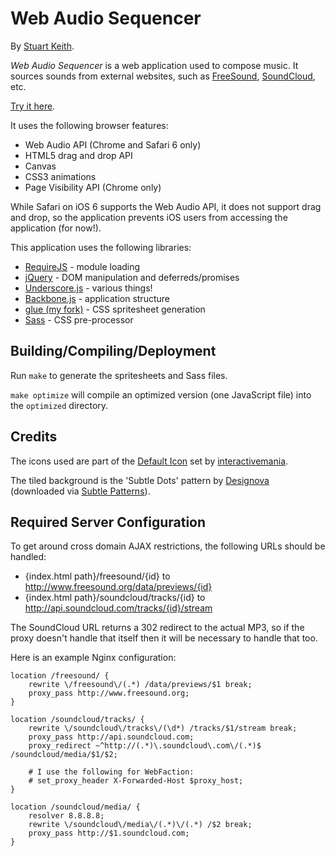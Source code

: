 Web Audio Sequencer
===================

By [Stuart Keith](http://stuartkeith.com).

*Web Audio Sequencer* is a web application used to compose music. It sources
sounds from external websites, such as
[FreeSound](http://www.freesound.org), [SoundCloud](https://soundcloud.com),
etc.

[Try it here](http://webaudiosequencer.stuartkeith.com/).

It uses the following browser features:

- Web Audio API (Chrome and Safari 6 only)
- HTML5 drag and drop API
- Canvas
- CSS3 animations
- Page Visibility API (Chrome only)

While Safari on iOS 6 supports the Web Audio API, it does not support drag and
drop, so the application prevents iOS users from accessing the application
(for now!).

This application uses the following libraries:

- [RequireJS](http://requirejs.org/) - module loading
- [jQuery](http://jquery.com/) - DOM manipulation and deferreds/promises
- [Underscore.js](http://underscorejs.org/) - various things!
- [Backbone.js](http://backbonejs.org/) - application structure
- [glue (my fork)](https://github.com/stuartkeith/glue) - CSS spritesheet
  generation
- [Sass](http://sass-lang.com/) - CSS pre-processor


Building/Compiling/Deployment
-----------------------------

Run `make` to generate the spritesheets and Sass files.

`make optimize` will compile an optimized version (one JavaScript file) into
the `optimized` directory.


Credits
-------

The icons used are part of the [Default Icon](http://www.defaulticon.com/)
set by [interactivemania](http://www.interactivemania.com/).

The tiled background is the 'Subtle Dots' pattern by
[Designova](http://www.designova.net/) (downloaded via
[Subtle Patterns](http://subtlepatterns.com/subtle-dots/)).


Required Server Configuration
-----------------------------

To get around cross domain AJAX restrictions, the following URLs should be
handled:

- {index.html path}/freesound/{id} to
    http://www.freesound.org/data/previews/{id}
- {index.html path}/soundcloud/tracks/{id} to
    http://api.soundcloud.com/tracks/{id}/stream

The SoundCloud URL returns a 302 redirect to the actual MP3, so if the proxy
doesn't handle that itself then it will be necessary to handle that too.

Here is an example Nginx configuration:

    location /freesound/ {
        rewrite \/freesound\/(.*) /data/previews/$1 break;
        proxy_pass http://www.freesound.org;
    }

    location /soundcloud/tracks/ {
        rewrite \/soundcloud\/tracks\/(\d*) /tracks/$1/stream break;
        proxy_pass http://api.soundcloud.com;
        proxy_redirect ~^http://(.*)\.soundcloud\.com\/(.*)$ /soundcloud/media/$1/$2;

        # I use the following for WebFaction:
        # set_proxy_header X-Forwarded-Host $proxy_host;
    }

    location /soundcloud/media/ {
        resolver 8.8.8.8;
        rewrite \/soundcloud\/media\/(.*)\/(.*) /$2 break;
        proxy_pass http://$1.soundcloud.com;
    }
